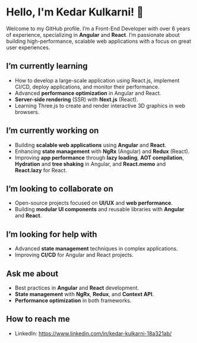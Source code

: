# Hello, I'm Kedar Kulkarni! 👋

Welcome to my GitHub profile. I’m a Front-End Developer with over 6 years of experience, specializing in **Angular** and **React**. I’m passionate about building high-performance, scalable web applications with a focus on great user experiences.

## I’m currently learning
- How to develop a large-scale application using React.js, implement CI/CD, deploy applications, and monitor their performance.
- Advanced **performance optimization** in Angular and React.
- **Server-side rendering** (SSR) with **Next.js** (React).
- Learning Three.js to create and render interactive 3D graphics in web browsers.
 
## I’m currently working on
- Building **scalable web applications** using **Angular** and **React**.
- Enhancing **state management** with **NgRx** (Angular) and **Redux** (React).
- Improving **app performance** through **lazy loading**, **AOT compilation**, **Hydration** and **tree shaking** in Angular, and **React.memo** and **React.lazy** for React.

## I’m looking to collaborate on
- Open-source projects focused on **UI/UX** and **web performance**.
- Building **modular UI components** and reusable libraries with **Angular** and **React**.

## I’m looking for help with
- Advanced **state management** techniques in complex applications.
- Improving **CI/CD** for Angular and React projects.

## Ask me about
- Best practices in **Angular** and **React** development.
- **State management** with **NgRx**, **Redux**, and **Context API**.
- **Performance optimization** in both frameworks.

## How to reach me
- LinkedIn: https://www.linkedin.com/in/kedar-kulkarni-18a321ab/
